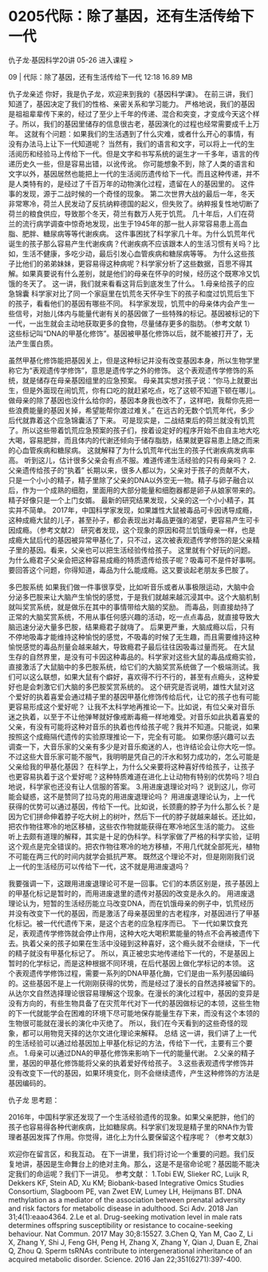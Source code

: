 # 0205代际：除了基因，还有生活传给下一代


仇子龙·基因科学20讲
05-26
进入课程 >

09 | 代际：除了基因，还有生活传给下一代
12:18 16.89 MB

仇子龙亲述
你好，我是仇子龙，欢迎来到我的《基因科学课》。
在前三讲，我们知道了，基因决定了我们的性格、亲密关系和学习能力。
严格地说，我们的基因是祖祖辈辈传下来的，经过了至少上千年的传递、混合和突变，才变成今天这个样子。所以，我们的基因里储存的信息很古老，基因演化的过程也经常需要成千上万年。
这就有个问题：如果我们的生活遇到了什么灾难，或者什么开心的事情，有没有办法马上让下一代知道呢？
当然有，我们的语言和文字，可以将上一代的生活阅历和经验马上传给下一代。但是文字和书写系统的诞生才一千多年，语言的传递历史久一些，但是容易出错，以讹传讹。
你可能想象不到，除了人类的语言和文字以外，基因居然也能把上一代的生活阅历遗传给下一代。而且这种传递，并不是人类特有的，是经过了千百万年的动物演化过程，遗留在人的基因里的。
这件事的发现，源于二战时候的一个奇怪的现象。
第二次世界大战的最后一年，冬天非常寒冷，荷兰人民发动了反抗纳粹德国的起义，但失败了。纳粹报复性地切断了荷兰的粮食供应，导致那个冬天，荷兰有数万人死于饥荒。
几十年后，人们在荷兰的流行病学调查中惊奇地发现，出生于1945年的那一批人非常容易患上高血脂、肥胖、糖尿病等等代谢疾病。
这件事困扰了科学家几十年。为什么饥荒年代诞生的孩子那么容易产生代谢疾病？代谢疾病不应该跟本人的生活习惯有关吗？比如，生活不健康，多吃少动，最后引发心血管疾病和糖尿病等等。
为什么这些孩子比他们的弟弟妹妹，更容易得这种病呢？科学家分析了这些数据，百思不得其解。如果真要说有什么差别，就是他们的母亲在怀孕的时候，经历这个既寒冷又饥饿的冬天了。
这一讲，我们就来看看这背后到底发生了什么。
1.母亲给孩子的应急锦囊
科学家对比了同一个家庭里在饥荒冬天怀孕生下的孩子和度过饥荒后生下的孩子，看看他们的基因有哪些不同。
科学家发现，饥荒中的母亲体内会产生一些信号，对胎儿体内与能量代谢有关的基因做了一些特殊的标记。基因被标记的下一代，一出生就会主动地获取更多的食物，尽量储存更多的脂肪。（参考文献 1）
这些标记叫“DNA的甲基化修饰”。基因被甲基化修饰以后，就不能被打开了，无法产生蛋白质。

虽然甲基化修饰能把基因关上，但是这种标记并没有改变基因本身，所以生物学里称它为“表观遗传学修饰”，意思是遗传学之外的修饰。
这个表观遗传学修饰的系统，就是储存在母亲基因组里的应急预案。
母亲其实想对孩子说：“你马上就要出生，但是外面现在闹饥荒，你有口吃的就赶紧吃点，吃了这顿不知道下顿在哪儿。做母亲的除了基因也没什么给你的，基因本身我也改不了，这样吧，我帮你先把一些浪费能量的基因关掉，希望能帮你渡过难关。”
在远古的无数个饥荒年代，多少后代就靠着这个应急锦囊活了下来。
可是现实是，二战结束后的荷兰就没有饥荒了。所以这些带着饥荒应急预案的孩子们，按着设定好的程序开始不由自主地大吃大喝，容易肥胖，而且体内的代谢还倾向于储存脂肪，结果就更容易患上随之而来的心血管疾病和糖尿病。
这就解释了为什么饥荒年代出生的孩子代谢疾病发病率高。
听到这儿，估计很多父亲会有点不服。难道传递生活经验的只有母亲吗？
2.父亲遗传给孩子的“执着”
长期以来，很多人都以为，父亲对于孩子的贡献不大，只是一个小小的精子，精子里除了父亲的DNA以外空无一物。精子与卵子融合以后，作为一个成熟的细胞，里面用的大部分能量和细胞器都是卵子从娘家带来的。精子好像只是一个上门女婿。
最新的研究结果发现，父亲的这一个小小精子，其实并不简单。
2017年，中国科学家发现，如果雄性大鼠被毒品可卡因诱导成瘾，这种成瘾大鼠的儿子，甚至孙子，都会表现出对毒品更强的渴望，更容易产生可卡因成瘾。（参考文献2）
研究者发现，这个现象的原因和荷兰饥饿母亲一样，也是成瘾大鼠后代的基因被异常甲基化了，只不过，这次被表观遗传学修饰的是父亲精子里的基因。看来，父亲也可以把生活经验传给孩子。
这里就有个好玩的问题。为什么瘾君子父亲会把这种容易成瘾的特质遗传给孩子呢？吸毒可不是件好事啊。
要回答这个问题，你得知道，毒品为什么能成瘾。这又要谈起老朋友多巴胺了。

多巴胺系统
如果我们做一件事很享受，比如听音乐或者从事极限运动，大脑中会分泌多巴胺来让大脑产生愉悦的感觉，于是我们就越来越沉浸其中。这个大脑机制就叫奖赏系统，就是做乐在其中的事情带给大脑的奖励。
而毒品，则直接劫持了正常的大脑奖赏系统，不用从事任何感兴趣的活动，吃一点点毒品，就直接导致大脑迅速分泌大量多巴胺，结果瘾君子就嗨了。
后果更严重，大脑成瘾以后，只有不停地吸毒才能维持这种愉悦的感觉，不吸毒的时候了无生趣，而且需要维持这种愉悦感觉的毒品剂量会越来越大，导致瘾君子最后往往因吸毒过量而死。
在大鼠生存的自然界里，是没有可卡因这种毒品的。科学家对这些大鼠的毒品成瘾实验，直接激活了大鼠脑中的多巴胺系统，给它们的大脑奖赏系统做了一个极端测试。我们可以这么联想，如果大鼠有个癖好，喜欢得不行不行的，甚至有点瘾头，这种爱好也是会刺激它们大脑的多巴胺奖赏系统的。
这个研究是否说明，雄性大鼠对这个爱好的执着喜爱会通过精子里的基因甲基化修饰传给后代，让它的孩子也有可能更容易形成这个爱好呢？
让我不太科学地再推论一下。比如说，有位父亲对音乐迷之执着，以至于不让他弹琴就好像戒断毒瘾一样地难受。对音乐如此执着喜爱的父亲，有没有可能将这种对音乐的执着也传给孩子呢？我并不知道。只能说，如果按照这个成瘾隔代遗传的实验原理推论一下，完全有可能。
如果你感兴趣可以去调查一下，大音乐家的父亲有多少是对音乐痴迷的人，也许结论会让你大吃一惊。不过这些大音乐家可能不服气，我明明是凭自己的汗水和努力成功的，怎么可能是父亲给我的甲基化基因？
在科学上，为什么父亲要将这种喜好传给孩子，让孩子也更容易执着于这个爱好呢？这种特质难道在进化上让动物有特别的优势吗？坦白地说，科学家也还没有让人信服的答案。
3.用进废退理论对吗？
说到这儿，你可能会疑惑，这不是赞同了拉马克的用进废退理论吗？
用进废退理论认为，上一代获得的优势可以通过基因，传给下一代。比如说，长颈鹿的脖子为什么那么长？是因为它们拼命伸着脖子吃大树上的树叶，然后下一代的脖子就越来越长。还比如，把农作物往寒冷的地区移植，这些农作物就能获得在寒冷地区生活的能力。
这些听上去颇有道理的解释，其实是十足的伪科学。科学家做了严格的科学实验，证明这个观点是完全错误的。把农作物往寒冷的地方移植，不用几代就全部死光，植物不可能在两三代的时间内就学会抵抗严寒。
既然这个理论不对，但是刚刚我们说上一代的生活经历可以传给下一代，这不就是用进废退吗？

我要强调一下，这跟用进废退理论可不是一回事。它们的本质区别是，孩子基因上的甲基化标记是暂时的，而用进废退里的遗传对基因的改变是永久的。
用进废退理论认为，短暂的生活经历能立马改变DNA，而在饥饿母亲的例子中，饥荒经历并没有改变下一代的基因，而是激活了母亲基因里的古老程序，对基因进行了甲基化标记。被一代代遗传下来，是这个古老的应急程序而已。
下一代如果饮食充足，表观遗传学修饰就会停止作用，这种大吃大喝积累能量的特点不会再被遗传下去。执着父亲的孩子如果在生活中没碰到这种喜好，这个瘾头就不会继续，下一代的精子就没有甲基化标记了。
所以，真正被忠实地传递给下一代的，不是基因上暂时的化学标记，而是这种根据不同环境，在后代基因上做化学标记的本领。
这个表观遗传学修饰过程，需要一系列的DNA甲基化酶，它们是由一系列基因编码的。这些基因不是上一代刚刚获得的优势，而是经过了漫长的自然选择被留下的。
从达尔文自然选择理论很容易理解这个现象。在漫长的演化过程中，基因的变异是没有方向的，有些生物具备了在灾荒年代对下一代的基因做标记的本领，这些生物的下一代就能学会在困难的环境下尽可能地保存能量生存下来，而没有这个本领的生物很可能就在漫长的演化中灭绝了。
所以，我们在今天看到的这些奇怪的现象，都可以用物竞天择的达尔文进化理论来解释。
总结
这一讲，我们讲了上一代的生活经验可以通过给基因加上甲基化标记的方法，传给下一代，主要有三个要点。
1.母亲可以通过DNA的甲基化修饰来影响下一代的能量代谢。
2.父亲的精子里，基因的甲基化修饰能将父亲的执着爱好传给孩子。
3.这些表观遗传学修饰并没有改变下一代的基因，如果环境变化，则不会继续遗传，产生这种修饰的方法是基因编码的。

仇子龙
思考题：

2016年，中国科学家还发现了一个生活经验遗传的现象。如果父亲肥胖，他们的孩子也容易得各种代谢疾病，比如糖尿病。科学家们发现是精子里的RNA作为管理者基因发挥了作用。你觉得，进化上为什么要保留这个程序呢？（参考文献3）

欢迎你在留言区，和我互动。
在下一讲里，我们将讨论一个重要的问题。我们反复地讲，基因是生命舞台上的绝对主角。那么，这是不是宿命论呢？基因能不能决定我们的命运呢？我们下一讲见。
参考文献：
1.Tobi EW, Slieker RC, Luijk R, Dekkers KF, Stein AD, Xu KM; Biobank-based Integrative Omics Studies Consortium, Slagboom PE, van Zwet EW, Lumey LH, Heijmans BT. DNA methylation as a mediator of the association between prenatal adversity and risk factors for metabolic disease in adulthood. Sci Adv. 2018 Jan 31;4(1):eaao4364.
2.Le et al. Drug-seeking motivation level in male rats determines offspring susceptibility or resistance to cocaine-seeking behaviour. Nat Commun. 2017 May 30;8:15527.
3.Chen Q, Yan M, Cao Z, Li X, Zhang Y, Shi J, Feng GH, Peng H, Zhang X, Zhang Y, Qian J, Duan E, Zhai Q, Zhou Q. Sperm tsRNAs contribute to intergenerational inheritance of an acquired metabolic disorder. Science. 2016 Jan 22;351(6271):397-400.